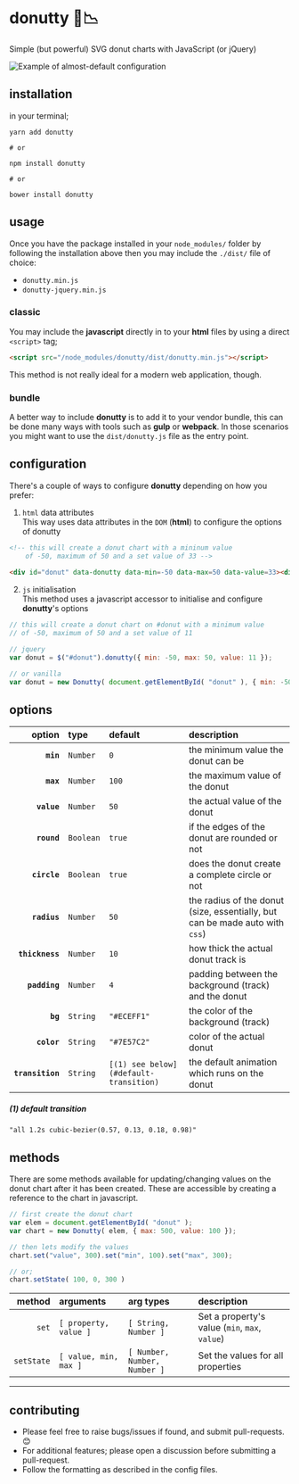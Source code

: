 # donutty 🍩📉
Simple (but powerful) SVG donut charts with JavaScript (or jQuery)

![Example of almost-default configuration](../master/docs/images/donutty-default.gif)

## installation

in your terminal;

```bsah
yarn add donutty

# or

npm install donutty

# or

bower install donutty
```

## usage

Once you have the package installed in your `node_modules/` folder by following the installation above
then you may include the `./dist/` file of choice:
- `donutty.min.js`
- `donutty-jquery.min.js`

### classic
You may include the **javascript** directly in to your **html** files by
using a direct `<script>` tag;
```html
<script src="/node_modules/donutty/dist/donutty.min.js"></script>
```
This method is not really ideal for a modern web application, though.

### bundle
A better way to include **donutty** is to add it to your vendor bundle, this can be done
many ways with tools such as **gulp** or **webpack**. In those scenarios you might want to
use the `dist/donutty.js` file as the entry point.

## configuration

There's a couple of ways to configure **donutty** depending on how you prefer:
1. `html` data attributes  
  This way uses data attributes in the `DOM` (**html**) to configure the options of donutty  
  
  ```html
  <!-- this will create a donut chart with a mininum value 
      of -50, maximum of 50 and a set value of 33 -->
       
  <div id="donut" data-donutty data-min=-50 data-max=50 data-value=33><div>
  ```
2. `js` initialisation  
  This method uses a javascript accessor to initialise and configure **donutty**'s options  
  
  ```js
  // this will create a donut chart on #donut with a minimum value
  // of -50, maximum of 50 and a set value of 11
  
  // jquery
  var donut = $("#donut").donutty({ min: -50, max: 50, value: 11 });
  
  // or vanilla
  var donut = new Donutty( document.getElementById( "donut" ), { min: -50, max: 50, value: 11 });
  ```
  
## options
  
| option | type | default | description |
| -----: | :--- | :------ | :---------- |
| **`min`** | `Number` | `0` | the minimum value the donut can be |
| **`max`** | `Number` | `100` | the maximum value of the donut |
| **`value`** | `Number` | `50` | the actual value of the donut |
| **`round`** | `Boolean` | `true` | if the edges of the donut are rounded or not |
| **`circle`** | `Boolean` | `true` | does the donut create a complete circle or not |
| **`radius`** | `Number` | `50` | the radius of the donut (size, essentially, but can be made auto with `css`) |
| **`thickness`** | `Number` | `10` | how thick the actual donut track is |
| **`padding`** | `Number` | `4` | padding between the background (track) and the donut |
| **`bg`** | `String` | `"#ECEFF1"` | the color of the background (track) |
| **`color`** | `String` | `"#7E57C2"` | color of the actual donut |
| **`transition`** | `String` | `[(1) see below](#default-transition)` | the default animation which runs on the donut |

##### (1) default transition 
`"all 1.2s cubic-bezier(0.57, 0.13, 0.18, 0.98)"`


## methods
There are some methods available for updating/changing values on the
donut chart after it has been created. These are accessible by creating a reference
to the chart in javascript.

```js
// first create the donut chart
var elem = document.getElementById( "donut" );
var chart = new Donutty( elem, { max: 500, value: 100 });

// then lets modify the values
chart.set("value", 300).set("min", 100).set("max", 300);

// or;
chart.setState( 100, 0, 300 )
```

| method | arguments | arg types | description |
| -----: | :-------- | :-------- | :---------- |
| `set` | `[ property, value ]` | `[ String, Number ]` | Set a property's value (`min`, `max`, `value`)
| `setState` | `[ value, min, max ]` | `[ Number, Number, Number ]` | Set the values for all properties

---

## contributing
- Please feel free to raise bugs/issues if found, and submit pull-requests. 😊
- For additional features; please open a discussion before submitting a pull-request.
- Follow the formatting as described in the config files.
